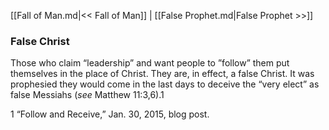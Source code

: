 [[Fall of Man.md|<< Fall of Man]]  |  [[False Prophet.md|False Prophet >>]]

### False Christ
Those who claim “leadership” and want people to ”follow” them put themselves in the place of Christ. They are, in effect, a false Christ. It was prophesied they would come in the last days to deceive the “very elect” as false Messiahs (*see* Matthew 11:3,6).1



1
“Follow and Receive,” Jan. 30, 2015, blog post.